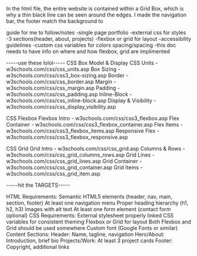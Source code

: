In the html file, the entire website is contained within a Grid Box, which is why
a thin black line can be seen around the edges. I made the navigation bar, the footer match the background to








guide for me to follow/notes
-single page portfolio
-external css for styles
-3 sections(header, about, projects)
-flexbox or grid for layout
-accessibility guidelines
-custom css variables for colors spacing/spacing
-this doc needs to have info on where and how flexbox, grid are implimented

-----use these lolol-----
CSS Box Model & Display
    CSS Units - w3schools.com/css/css_units.asp
    Box Sizing - w3schools.com/css/css3_box-sizing.asp
    Border - w3schools.com/css/css_border.asp
    Margin - w3schools.com/css/css_margin.asp
    Padding - w3schools.com/css/css_padding.asp
    Inline-Block - w3schools.com/css/css_inline-block.asp
    Display & Visibility - w3schools.com/css/css_display_visibility.asp

CSS Flexbox
    Flexbox Intro - w3schools.com/css/css3_flexbox.asp
    Flex Container - w3schools.com/css/css3_flexbox_container.asp
    Flex Items - w3schools.com/css/css3_flexbox_items.asp
    Responsive Flex - w3schools.com/css/css3_flexbox_responsive.asp

CSS Grid
    Grid Intro - w3schools.com/css/css_grid.asp
    Columns & Rows - w3schools.com/css/css_grid_columns_rows.asp
    Grid Lines - w3schools.com/css/css_grid_lines.asp
    Grid Container - w3schools.com/css/css_grid_container.asp
    Grid Items - w3schools.com/css/css_grid_item.asp


-----hit the TARGETS-----

HTML Requirements:
Semantic HTML5 elements (header, nav, main, section, footer)
At least one navigation menu
Proper heading hierarchy (h1, h2, h3)
Images with alt text
At least one form element (contact form optional)
CSS Requirements:
External stylesheet properly linked
CSS variables for consistent theming
Flexbox or Grid for layout
Both Flexbox and Grid should be used somewhere
Custom font (Google Fonts or similar)
Content Sections:
Header: Name, tagline, navigation
Hero/About: Introduction, brief bio
Projects/Work: At least 3 project cards
Footer: Copyright, additional links

